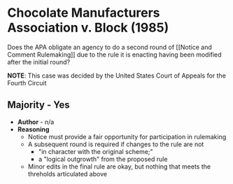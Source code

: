 # Chocolate Manufacturers Association v. Block (1985)

Does the APA obligate an agency to do a second round of [[Notice and Comment Rulemaking]] due to the rule it is enacting having been modified after the initial round?

**NOTE**: This case was decided by the United States Court of Appeals for the Fourth Circuit

## Majority - Yes
* **Author** - n/a
* **Reasoning**
	* Notice must provide a fair opportunity for participation in rulemaking
	* A subsequent round is required if changes to the rule are not
		* "in character with the original scheme;" 
		* a "logical outgrowth" from the proposed rule
	* Minor edits in the final rule are okay, but nothing that meets the threholds articulated above